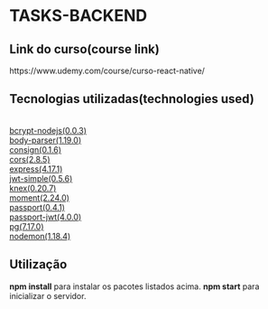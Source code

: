 <h1>TASKS-BACKEND</h1>

<h2>Link do curso(course link)</h2>
https://www.udemy.com/course/curso-react-native/

<h2>Tecnologias utilizadas(technologies used)</h2><br />
<a href="https://www.npmjs.com/package/bcrypt-nodejs">bcrypt-nodejs(0.0.3)</a><br />
<a href="https://www.npmjs.com/package/body-parser">body-parser(1.19.0)</a><br />
<a href="https://www.npmjs.com/package/consign">consign(0.1.6)</a><br />
<a href="https://www.npmjs.com/package/cors">cors(2.8.5)</a><br />
<a href="https://www.npmjs.com/package/express">express(4.17.1)</a><br />
<a href="https://www.npmjs.com/package/jwt-simple">jwt-simple(0.5.6)</a><br />
<a href="https://www.npmjs.com/package/knex">knex(0.20.7)</a><br />
<a href="https://www.npmjs.com/package/moment">moment(2.24.0)</a><br />
<a href="https://www.npmjs.com/package/passport">passport(0.4.1)</a><br />
<a href="https://www.npmjs.com/package/passport-jwt">passport-jwt(4.0.0)</a><br />
<a href="https://www.npmjs.com/package/pg">pg(7.17.0)</a><br />
<a href="https://www.npmjs.com/package/nodemon">nodemon(1.18.4)</a><br />

<h2>Utilização</h2>

<strong>npm install</strong> para instalar os pacotes listados acima.
<strong>npm start</strong> para inicializar o servidor.
